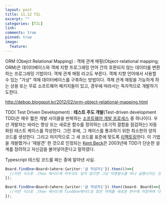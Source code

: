```yaml
---
layout: post
title: 11.12 TIL
excerpt: ""
categories: [TIL]
link:
comments: true
pinned: true
image:
  feature:
---
```


ORM (Obejct Relational Mapping) : 객체 관계 매핑(Object-relational mapping; ORM)은 데이터베이스와 객체 지향 프로그래밍 언어 간의 호환되지 않는 데이터를 변환하는 프로그래밍 기법이다. 객체 관계 매핑 라고도 부른다. 객체 지향 언어에서 사용할 수 있는 "가상" 객체 데이터베이스를 구축하는 방법이다. 객체 관계 매핑을 가능하게 하는 상용 또는 무료 소프트웨어 패키지들이 있고, 경우에 따라서는 독자적으로 개발하기도한다.



<http://debop.blogspot.kr/2012/02/orm-object-relational-mapping.html>



TDD( Test Driven Development) : **테스트 주도 개발**(Test-driven development TDD)은 매우 짧은 개발 사이클을 반복하는 [소프트웨어 개발 프로세스](https://ko.wikipedia.org/wiki/%EC%86%8C%ED%94%84%ED%8A%B8%EC%9B%A8%EC%96%B4_%EA%B0%9C%EB%B0%9C_%ED%94%84%EB%A1%9C%EC%84%B8%EC%8A%A4) 중 하나이다. 우선 개발자는 바라는 향상 또는 새로운 함수를 정의하는 (초기적 결함을 점검하는) 자동화된 테스트 케이스를 작성한다. 그런 후에, 그 케이스를 통과하기 위한 최소한의 양의 코드를 생성한다. 그리고 마지막으로 그 새 코드를 표준에 맞도록 [리팩토링](https://ko.wikipedia.org/wiki/%EB%A6%AC%ED%8C%A9%ED%86%A0%EB%A7%81)한다. 이 기법을 개발했거나 '재발견' 한 것으로 인정되는 [Kent Beck](https://en.wikipedia.org/wiki/Kent_Beck)은 2003년에 TDD가 단순한 설계를 장려하고 자신감을 불어넣어준다고 말하였다.



Typescript 테스팅 코드를 짜는 중에 알아낸 사실.



~~~typescript
Board.findOne<Board>(where:{writer:'글 작성자1'}).then(()=>{
  //이런 식으로 .then 메서드에 아무것도 넣지 않으면 그냥 익명함수를 하나 실행시키는 것이고,
});

Board.findOne<Board>(where:{writer:'글 작성자1'}).then((board: Board)=>{
  //이런 식으로 .then 메서드에 findOne메서드로 찾은 객체를 새로운 변수에 저장하여 다음 콜백 함수에 넘길 수 있다. 
});
~~~

